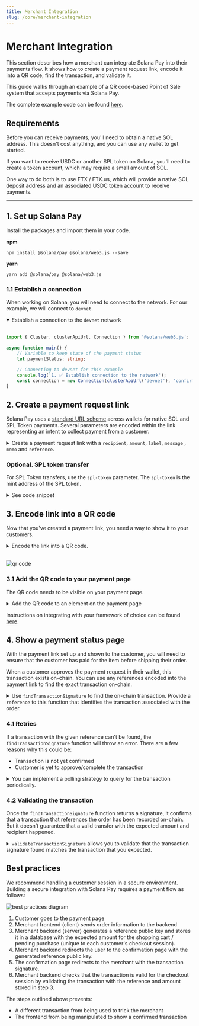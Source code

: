 ```yaml
---
title: Merchant Integration
slug: /core/merchant-integration
---
```


# Merchant Integration

This section describes how a merchant can integrate Solana Pay into their payments flow. It shows how to create a payment request link, encode it into a QR code, find the transaction, and validate it.

This guide walks through an example of a QR code-based Point of Sale system that accepts payments via Solana Pay.

The complete example code can be found [here][5].

## Requirements

Before you can receive payments, you'll need to obtain a native SOL address. This doesn't cost anything, and you can use any wallet to get started.

If you want to receive USDC or another SPL token on Solana, you'll need to create a token account, which may require a small amount of SOL.

One way to do both is to use FTX / FTX.us, which will provide a native SOL deposit address and an associated USDC token account to receive payments.

---

## 1. Set up Solana Pay

Install the packages and import them in your code.

**npm**

```shell
npm install @solana/pay @solana/web3.js --save
```

**yarn**

```shell
yarn add @solana/pay @solana/web3.js
```

### 1.1 Establish a connection

When working on Solana, you will need to connect to the network. For our example, we will connect to `devnet`.

<details open>
    <summary>
        Establish a connection to the <code>devnet</code> network
    </summary>

<br/>

```typescript
import { Cluster, clusterApiUrl, Connection } from '@solana/web3.js';

async function main() {
    // Variable to keep state of the payment status
    let paymentStatus: string;

    // Connecting to devnet for this example
    console.log('1. ✅ Establish connection to the network');
    const connection = new Connection(clusterApiUrl('devnet'), 'confirmed');
}
```

</details>

## 2. Create a payment request link

Solana Pay uses a [standard URL scheme](../SPEC.md) across wallets for native SOL and SPL Token payments. Several parameters are encoded within the link representing an intent to collect payment from a customer.

<details>
    <summary>
        Create a payment request link with a <code>recipient</code>, <code>amount</code>, <code>label</code>, <code>message</code> ,  <code>memo</code> and <code>reference</code>.
    </summary>

<br/>

```typescript
// -- snippet -- //

/**
 * Simulate a checkout experience
 *
 * Recommendation:
 * `amount` and `reference` should be created in a trusted environment (server).
 * The `reference` should be unique to a single customer session,
 * and will be used to find and validate the payment in the future.
 *
 */
console.log('2. 🛍 Simulate a customer checkout \n');
const amount = new BigNumber(20);
const reference = new Keypair().publicKey;
const label = 'Jungle Cats store';
const message = 'Jungle Cats store - your order - #001234';
const memo = 'JC#4098';

/**
 * Create a payment request link
 *
 * Solana Pay uses a standard URL scheme across wallets for native SOL and SPL Token payments.
 * Several parameters are encoded within the link representing an intent to collect payment from a customer.
 */
console.log('3. 💰 Create a payment request link \n');
const url = encodeURL({ recipient: MERCHANT_WALLET, amount, reference, label, message, memo });
```

See [full code snippet][6]

</details>

### Optional. SPL token transfer

For SPL Token transfers, use the `spl-token` parameter. The `spl-token` is the mint address of the SPL token.

<details>
    <summary>See code snippet</summary>

```javascript
     /**
     * Simulate a checkout experience
     *
     * Recommendation:
     * `amount` and `reference` should be created in a trusted environment (server).
     * The `reference` should be unique to a single customer session,
     * and will be used to find and validate the payment in the future.
     *
     */
    console.log('2. 🛍 Simulate a customer checkout \n');
    const amount = new BigNumber(20);
    const reference = new Keypair().publicKey;
    const label = 'Jungle Cats store';
    const message = 'Jungle Cats store - your order - #001234';
    const memo = 'JC#4098';
    const splToken = 'EPjFWdd5AufqSSqeM2qN1xzybapC8G4wEGGkZwyTDt1v';

    /**
     * Create a payment request link
     *
     * Solana Pay uses a standard URL scheme across wallets for native SOL and SPL Token payments.
     * Several parameters are encoded within the link representing an intent to collect payment from a customer.
     */
    console.log('3. 💰 Create a payment request link \n');
    const url = encodeURL({ recipient: MERCHANT_WALLET, amount, reference, label, message, memo, splToken });
```

</details>

## 3. Encode link into a QR code

Now that you've created a payment link, you need a way to show it to your customers.

<details>
    <summary>
        Encode the link into a QR code.
    </summary>

```typescript
// -- snippet -- //

/**
 * Create a payment request link
 *
 * Solana Pay uses a standard URL scheme across wallets for native SOL and SPL Token payments.
 * Several parameters are encoded within the link representing an intent to collect payment from a customer.
 */
console.log('3. 💰 Create a payment request link \n');
const url = encodeURL({ recipient: MERCHANT_WALLET, amount, reference, label, message, memo });

// encode URL in QR code
const qrCode = createQR(url);
```

</details>

<br/>

![qr code](/img/solana-pay.png)

### 3.1 Add the QR code to your payment page

The QR code needs to be visible on your payment page.

<details>
    <summary>
        Add the QR code to an element on the payment page
    </summary>

```typescript
// -- snippet -- //

console.log('3. 💰 Create a payment request link \n');
const url = encodeURL({ recipient: MERCHANT_WALLET, amount, reference, label, message, memo });

// encode URL in QR code
const qrCode = createQR(url);

// get a handle of the element
const element = document.getElementById('qr-code');

// append QR code to the element
qrCode.append(element);
```

</details>

Instructions on integrating with your framework of choice can be found [here][1].

## 4. Show a payment status page

With the payment link set up and shown to the customer, you will need to ensure that the customer has paid for the item before shipping their order.

When a customer approves the payment request in their wallet, this transaction exists on-chain. You can use any references encoded into the payment link to find the exact transaction on-chain.

<details>
    <summary>
        Use <code>findTransactionSignature</code> to find the on-chain transaction. Provide a <code>reference</code> to this function that identifies the transaction associated with the order.
    </summary>

<br/>

```typescript
// -- snippet -- //

/**
 * Simulate wallet interaction
 *
 * This is only for example purposes. This interaction will be handled by a wallet provider
 */
console.log('4. 🔐 Simulate wallet interaction \n');
simulateWalletInteraction(connection, url);

// Update payment status
paymentStatus = 'pending';

/**
 * Wait for payment to be confirmed
 *
 * When a customer approves the payment request in their wallet, this transaction exists on-chain.
 * You can use any references encoded into the payment link to find the exact transaction on-chain.
 * Important to note that we can only find the transaction when it's **confirmed**
 */
console.log('\n5. Find the transaction');
const signatureInfo = await findTransactionSignature(connection, reference, undefined, 'confirmed');

// Update payment status
paymentStatus = 'confirmed';
```

**Note**: The `findTransactionSignature` function uses `confirmed` as the default finality value. This can, on rare occasions, result in a transaction that is not fully complete. For full finality, use `finalized`. This can result in slower transaction completion.

See [full code snippet][7]

</details>

### 4.1 Retries

If a transaction with the given reference can't be found, the `findTransactionSignature` function will throw an error. There are a few reasons why this could be:

- Transaction is not yet confirmed
- Customer is yet to approve/complete the transaction

<details>
    <summary>
        You can implement a polling strategy to query for the transaction periodically.
    </summary>

```typescript
// -- snippet -- //

let signatureInfo: ConfirmedSignatureInfo;

return new Promise((resolve, reject) => {
    /**
     * Retry until we find the transaction
     *
     * If a transaction with the given reference can't be found, the `findTransactionSignature`
     * function will throw an error. There are a few reasons why this could be a false negative:
     *
     * - Transaction is not yet confirmed
     * - Customer is yet to approve/complete the transaction
     *
     * You can implement a polling strategy to query for the transaction periodically.
     */
    const interval = setInterval(async () => {
        console.log('Checking for transaction...', count);
        try {
            signatureInfo = await findTransactionSignature(connection, reference, undefined, 'confirmed');
            console.log('\n 🖌  Signature found: ', signatureInfo.signature);
            clearInterval(interval);
            resolve(signatureInfo);
        } catch (error: any) {
            if (!(error instanceof FindTransactionSignatureError)) {
                console.error(error);
                clearInterval(interval);
                reject(error);
            }
        }
    }, 250);
});
```

See [full code snippet][7]

</details>

### 4.2 Validating the transaction

Once the `findTransactionSignature` function returns a signature, it confirms that a transaction that references the order has been recorded on-chain. But it doesn't guarantee that a valid transfer with the expected amount and recipient happened.

<details>
    <summary>
        <code>validateTransactionSignature</code> allows you to validate that the transaction signature found matches the transaction that you expected.
    </summary>

```typescript
// -- snippet -- //

/**
 * Validate transaction
 *
 * Once the `findTransactionSignature` function returns a signature,
 * it confirms that a transaction with reference to this order has been recorded on-chain.
 *
 * `validateTransactionSignature` allows you to validate that the transaction signature
 * found matches the transaction that you expected.
 */
console.log('\n6. 🔗 Validate transaction \n');
const amountInLamports = amount.times(LAMPORTS_PER_SOL).integerValue(BigNumber.ROUND_FLOOR);

try {
    await validateTransactionSignature(connection, signature, MERCHANT_WALLET, amountInLamports, undefined, reference);

    // Update payment status
    paymentStatus = 'validated';
    console.log('✅ Payment validated');
    console.log('📦 Ship order to customer');
} catch (error) {
    console.error('❌ Payment failed', error);
}
```

See [full code snippet][8]

</details>

## Best practices

We recommend handling a customer session in a secure environment. Building a secure integration with Solana Pay requires a payment flow as follows:

![best practices diagram](/img/security-best-practices.png)

1. Customer goes to the payment page
2. Merchant frontend (client) sends order information to the backend
3. Merchant backend (server) generates a reference public key and stores it in a database with the expected amount for the shopping cart / pending purchase (unique to each customer's checkout session).
4. Merchant backend redirects the user to the confirmation page with the generated reference public key.
5. The confirmation page redirects to the merchant with the transaction signature.
6. Merchant backend checks that the transaction is valid for the checkout session by validating the transaction with the reference and amount stored in step 3.

The steps outlined above prevents:

- A different transaction from being used to trick the merchant
- The frontend from being manipulated to show a confirmed transaction

<!-- References -->

[1]: https://github.com/solana-labs/qr-code-styling
[2]: https://spl.solana.com/memo
[3]: https://github.com/solana-labs/solana/issues/19535
[4]: https://github.com/solana-labs/solana-pay/tree/master/point-of-sale
[5]: https://github.com/solana-labs/solana-pay/tree/master/core/example/payment-flow-merchant
[6]: https://github.com/solana-labs/solana-pay/blob/master/core/example/payment-flow-merchant/simulateCheckout.ts
[7]: https://github.com/solana-labs/solana-pay/blob/master/core/example/payment-flow-merchant/main.ts#L61
[8]: https://github.com/solana-labs/solana-pay/blob/master/core/example/payment-flow-merchant/main.ts#L105
